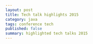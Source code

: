 ```yaml
---
layout: post
title: Tech talk highlights 2015
category: java
tags: conference tech
published: false
summary: highlighted tech talks 2015
---
```

